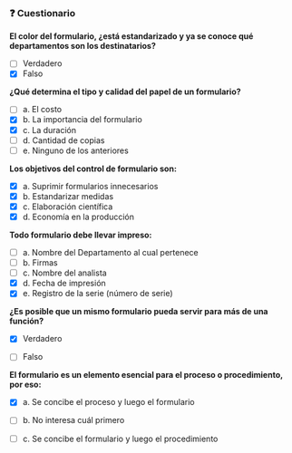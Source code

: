 ### ❓ Cuestionario

**El color del formulario, ¿está estandarizado y ya se conoce qué departamentos son los destinatarios?**

- [ ] Verdadero
- [x] Falso

**¿Qué determina el tipo y calidad del papel de un formulario?**

- [ ] a. El costo
- [x] b. La importancia del formulario
- [x] c. La duración
- [ ] d. Cantidad de copias
- [ ] e. Ninguno de los anteriores

**Los objetivos del control de formulario son:**

- [x] a. Suprimir formularios innecesarios
- [x] b. Estandarizar medidas
- [x] c. Elaboración científica
- [x] d. Economía en la producción

**Todo formulario debe llevar impreso:**

- [ ] a. Nombre del Departamento al cual pertenece
- [ ] b. Firmas
- [ ] c. Nombre del analista
- [x] d. Fecha de impresión
- [x] e. Registro de la serie (número de serie)

**¿Es posible que un mismo formulario pueda servir para más de una función?**

- [x] Verdadero
- [ ] Falso


**El formulario es un elemento esencial para el proceso o procedimiento, por eso:**

- [x] a. Se concibe el proceso y luego el formulario
- [ ] b. No interesa cuál primero
- [ ] c. Se concibe el formulario y luego el procedimiento

